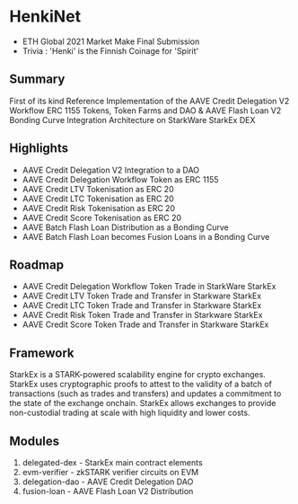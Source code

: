 # HenkiNet
- ETH Global 2021 Market Make Final Submission 
- Trivia : 'Henki' is the Finnish Coinage for 'Spirit'

## Summary
First of its kind Reference Implementation of the AAVE Credit Delegation V2 Workflow ERC 1155 Tokens, Token Farms and DAO & AAVE Flash Loan V2 Bonding Curve Integration Architecture on StarkWare StarkEx DEX

## Highlights 
- AAVE Credit Delegation V2 Integration to a DAO
- AAVE Credit Delegation Workflow Token as ERC 1155
- AAVE Credit LTV Tokenisation as ERC 20
- AAVE Credit LTC Tokenisation as ERC 20
- AAVE Credit Risk Tokenisation as ERC 20
- AAVE Credit Score Tokenisation as ERC 20
- AAVE Batch Flash Loan Distribution as a Bonding Curve
- AAVE Batch Flash Loan becomes Fusion Loans in a Bonding Curve

## Roadmap
- AAVE Credit Delegation Workflow Token Trade in StarkWare StarkEx
- AAVE Credit LTV Token Trade and Transfer in Starkware StarkEx
- AAVE Credit LTC Token Trade and Transfer in Starkware StarkEx
- AAVE Credit Risk Token Trade and Transfer in Starkware StarkEx
- AAVE Credit Score Token Trade and Transfer in Starkware StarkEx

## Framework

StarkEx is a STARK-powered scalability engine for crypto exchanges. StarkEx uses cryptographic proofs to attest to the validity of a batch of transactions (such as trades and transfers) and updates a commitment to the state of the exchange onchain. StarkEx allows exchanges to provide non-custodial trading at scale with high liquidity and lower costs.

## Modules

1. delegated-dex - StarkEx main contract elements
2. evm-verifier - zkSTARK verifier circuits on EVM
3. delegation-dao - AAVE Credit Delegation DAO
4. fusion-loan - AAVE Flash Loan V2 Distribution
